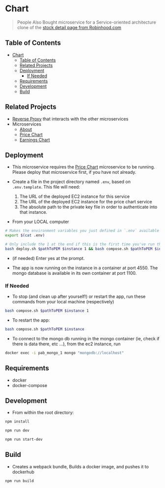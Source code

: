 # Chart
> People Also Bought microservice for a Service-oriented architecture clone of the [stock detail page from Robinhood.com](https://robinhood.com/stocks/AAPL)

## Table of Contents
- [Chart](#chart)
  - [Table of Contents](#table-of-contents)
  - [Related Projects](#related-projects)
  - [Deployment](#deployment)
    - [If Needed](#if-needed)
  - [Requirements](#requirements)
  - [Development](#development)
  - [Build](#build)

## Related Projects
- [Reverse Proxy](https://github.com/Dr-Wing/chart-proxy) that interacts with the other microservices
- Microservices
  - [About](https://github.com/Dr-Wing/about-microservice)
  - [Price Chart](https://github.com/Dr-Wing/chart)
  - [Earnings Chart](https://github.com/Dr-Wing/earnings)

## Deployment
- This microservice requires the [Price Chart](https://github.com/Dr-Wing/chart) microservice to be running. Please deploy that microservice first, if you have not already.
- Create a file in the project directory named `.env`, based on `.env.template`. This file will need:
  1. The URL of the deployed EC2 instance for this service
  2. The URL of the deployed EC2 instance for the price chart service
  3. The absolute path to the private key file in order to authenticate into that instance.

- From your LOCAL computer
```sh
# Makes the environment variables you just defined in `.env` available in your current shell
export $(cat .env)
```

```sh
# Only include the 1 at the end if this is the first time you've run this script on this instance (installs things like docker, docker-compose, etc...)
bash deploy.sh $pathToPEM $instance 1 && bash compose.sh $pathToPEM $instance
```

- (if needed) Enter yes at the prompt.

- The app is now running on the instance in a container at port 4550. The mongo database is available in its own container at port 1100.

### If Needed
- To stop (and clean up after yourself!) or restart the app, run these commands from your local machine (respectively)
```sh
bash compose.sh $pathToPEM $instance 1
```

- To restart the app:
```sh
bash compose.sh $pathToPEM $instance
```

- To connect to the mongo db running in the mongo container (ie, check if there is data there, etc ...), from the ec2 instance, run
```sh
docker exec -i pab_mongo_1 mongo "mongodb://localhost"
```

## Requirements
- docker
- docker-compose

## Development
- From within the root directory:
```sh
npm install
  ```

  ```sh
npm run dev
  ```

  ```sh
npm run start-dev
  ```

## Build
- Creates a webpack bundle, Builds a docker image, and pushes it to dockerhub
```sh
npm run build
```
